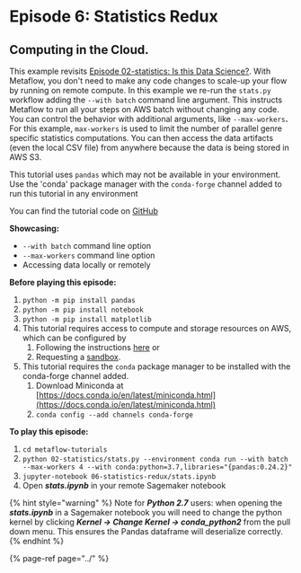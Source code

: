 # Episode 6: Statistics Redux

## Computing in the Cloud.

This example revisits [Episode 02-statistics: Is this Data Science?](../season-1-the-local-experience/episode02.md). With Metaflow, you don't need to make any code changes to scale-up your flow by running on remote compute. In this example we re-run the `stats.py` workflow adding the `--with batch` command line argument. This instructs Metaflow to run all your steps on AWS batch without changing any code. You can control the behavior with additional arguments, like `--max-workers`**.** For this example, `max-workers` is used to limit the number of parallel genre specific statistics computations. You can then access the data artifacts \(even the local CSV file\) from anywhere because the data is being stored in AWS S3.

This tutorial uses `pandas` which may not be available in your environment. Use the 'conda' package manager with the `conda-forge` channel added to run this tutorial in any environment

You can find the tutorial code on [GitHub](https://github.com/Netflix/metaflow/tree/master/metaflow/tutorials/06-statistics-redux)

**Showcasing:**

* `--with batch` command line option
* `--max-workers` command line option
* Accessing data locally or remotely

**Before playing this episode:**

1. `python -m pip install pandas`
2. `python -m pip install notebook`
3. `python -m pip install matplotlib`
4. This tutorial requires access to compute and storage resources on AWS, which can be configured by 
   1. Following the instructions [here](https://admin-docs.metaflow.org/metaflow-on-aws/deployment-guide) or 
   2. Requesting a [sandbox](https://docs.metaflow.org/metaflow-on-aws/metaflow-sandbox).
5. This tutorial requires the `conda` package manager to be installed with the conda-forge channel added. 
   1. Download Miniconda at [https://docs.conda.io/en/latest/miniconda.html](https://docs.conda.io/en/latest/miniconda.html) 
   2. `conda config --add channels conda-forge`

**To play this episode:**

1. `cd metaflow-tutorials`
2. `python 02-statistics/stats.py --environment conda run --with batch --max-workers 4 --with conda:python=3.7,libraries="{pandas:0.24.2}"`
3. `jupyter-notebook 06-statistics-redux/stats.ipynb`
4. Open _**stats.ipynb**_ in your remote Sagemaker notebook

{% hint style="warning" %}
Note for _**Python 2.7**_ users: when opening the _**stats.ipynb**_ in a Sagemaker notebook you will need to change the python kernel by clicking _**Kernel -&gt; Change Kernel -&gt; conda\_python2**_ from the pull down menu. This ensures the Pandas dataframe will deserialize correctly. 
{% endhint %}

{% page-ref page="../" %}

